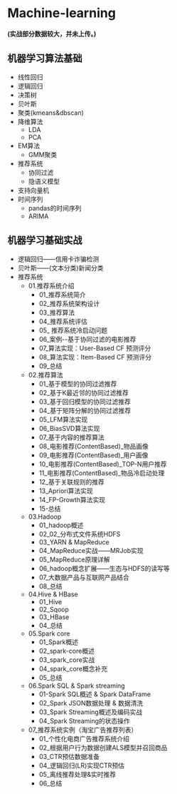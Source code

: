 # Machine-learning

**(实战部分数据较大，并未上传。)**

## 机器学习算法基础
- 线性回归
- 逻辑回归
- 决策树
- 贝叶斯
- 聚类(kmeans&dbscan)
- 降维算法
   - LDA
   - PCA
- EM算法
   - GMM聚类
- 推荐系统
   - 协同过滤
   - 隐语义模型
- 支持向量机
- 时间序列
   - pandas的时间序列
   - ARIMA   
## 机器学习基础实战
- 逻辑回归——信用卡诈骗检测
- 贝叶斯——(文本分类)新闻分类
- 推荐系统
  - 01.推荐系统介绍
    - 01_推荐系统简介
    - 02_推荐系统架构设计
    - 03_推荐算法
    - 04_推荐系统评估
    - 05_ 推荐系统冷启动问题
    - 06_案例--基于协同过滤的电影推荐
    - 07_算法实现：User-Based CF 预测评分
    - 08_算法实现：Item-Based CF 预测评分
    - 09_总结
  - 02.推荐算法
    - 01_基于模型的协同过滤推荐
    - 02_基于K最近邻的协同过滤推荐
    - 03_基于回归模型的协同过滤推荐
    - 04_基于矩阵分解的协同过滤推荐
    - 05_LFM算法实现
    - 06_BiasSVD算法实现
    - 07_基于内容的推荐算法
    - 08_电影推荐(ContentBased)_物品画像
    - 09_电影推荐(ContentBased)_用户画像
    - 10_电影推荐(ContentBased)_TOP-N用户推荐
    - 11_电影推荐(ContentBased)_物品冷启动处理
    - 12_基于关联规则的推荐
    - 13_Apriori算法实现
    - 14_FP-Growth算法实现
    - 15-总结
  - 03.Hadoop
    - 01_hadoop概述
    - 02_02_分布式文件系统HDFS
    - 03_YARN & MapReduce
    - 04_MapReduce实战——MRJob实现
    - 05_MapReduce原理详解
    - 06_hadoop概念扩展——生态与HDFS的读写等
    - 07_大数据产品与互联网产品结合
    - 08_总结
  - 04.Hive & HBase
    - 01_Hive
    - 02_Sqoop
    - 03_HBase
    - 04_总结
  - 05.Spark core
    - 01_Spark概述
    - 02_spark-core概述
    - 03_spark_core实战
    - 04_spark_core概念补充
    - 05_总结
  - 06.Spark SQL & Spark streaming
    - 01-Spark SQL概述 & Spark DataFrame
    - 02_Spark JSON数据处理 & 数据清洗
    - 03_Spark Streaming概述及编码实战
    - 04_Spark Streaming的状态操作
  - 07_推荐系统实例（淘宝广告推荐列表）
    - 01_个性化电商广告推荐系统介绍
    - 02_根据用户行为数据创建ALS模型并召回商品
    - 03_CTR预估数据准备
    - 04_逻辑回归(LR)实现CTR预估
    - 05_离线推荐处理&实时推荐
    - 06_总结

